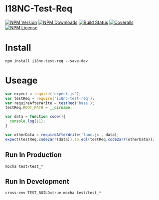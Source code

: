 I18NC-Test-Req
==================

[![NPM Version][npm-image]][npm-url]
[![NPM Downloads][downloads-image]][npm-url]
[![Build Status][travis-image]][travis-url]
[![Coveralls][coveralls-image]][coveralls-url]
[![NPM License][license-image]][npm-url]


# Install

```
npm install i18nc-test-req --save-dev
```

# Useage

```javascript
var expect = require('expect.js');
var testReq = require('i18nc-test-req');
var requireAfterWrite = testReq('base');
testReq.ROOT_PATH = __dirname;

var data = function code(){
  console.log(11);
}

var otherData = requireAfterWrite('func.js', data);
expect(testReq.code2arr(data)).to.eql(testReq.code2arr(otherData));
```

## Run In Production

```
mocha test/test_*
```

## Run In Development

```
cross-env TEST_BUILD=true mocha test/test_*
```


[npm-image]: http://img.shields.io/npm/v/i18nc-test-req.svg
[downloads-image]: http://img.shields.io/npm/dm/i18nc-test-req.svg
[npm-url]: https://www.npmjs.org/package/i18nc-test-req
[travis-image]: https://travis-ci.com/Bacra/node-i18nc-test-require.svg?branch=master
[travis-url]: https://travis-ci.com/Bacra/node-i18nc-test-req
[coveralls-image]: https://img.shields.io/coveralls/Bacra/node-i18nc-test-req.svg
[coveralls-url]: https://coveralls.io/github/Bacra/node-i18nc-test-req
[license-image]: http://img.shields.io/npm/l/i18nc-test-req.svg
